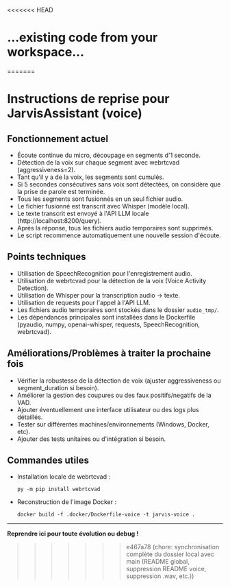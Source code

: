 <<<<<<< HEAD
# ...existing code from your workspace...
=======
# Instructions de reprise pour JarvisAssistant (voice)

## Fonctionnement actuel

- Écoute continue du micro, découpage en segments d'1 seconde.
- Détection de la voix sur chaque segment avec webrtcvad (aggressiveness=2).
- Tant qu'il y a de la voix, les segments sont cumulés.
- Si 5 secondes consécutives sans voix sont détectées, on considère que la prise de parole est terminée.
- Tous les segments sont fusionnés en un seul fichier audio.
- Le fichier fusionné est transcrit avec Whisper (modèle local).
- Le texte transcrit est envoyé à l'API LLM locale (http://localhost:8200/query).
- Après la réponse, tous les fichiers audio temporaires sont supprimés.
- Le script recommence automatiquement une nouvelle session d'écoute.

## Points techniques

- Utilisation de SpeechRecognition pour l'enregistrement audio.
- Utilisation de webrtcvad pour la détection de la voix (Voice Activity Detection).
- Utilisation de Whisper pour la transcription audio -> texte.
- Utilisation de requests pour l'appel à l'API LLM.
- Les fichiers audio temporaires sont stockés dans le dossier `audio_tmp/`.
- Les dépendances principales sont installées dans le Dockerfile (pyaudio, numpy, openai-whisper, requests, SpeechRecognition, webrtcvad).

## Améliorations/Problèmes à traiter la prochaine fois

- Vérifier la robustesse de la détection de voix (ajuster aggressiveness ou segment_duration si besoin).
- Améliorer la gestion des coupures ou des faux positifs/negatifs de la VAD.
- Ajouter éventuellement une interface utilisateur ou des logs plus détaillés.
- Tester sur différentes machines/environnements (Windows, Docker, etc).
- Ajouter des tests unitaires ou d'intégration si besoin.

## Commandes utiles

- Installation locale de webrtcvad :
  ```
  py -m pip install webrtcvad
  ```
- Reconstruction de l'image Docker :
  ```
  docker build -f .docker/Dockerfile-voice -t jarvis-voice .
  ```

---

**Reprendre ici pour toute évolution ou debug !**

>>>>>>> e467a78 (chore: synchronisation complète du dossier local avec main (README global, suppression README voice, suppression .wav, etc.))
